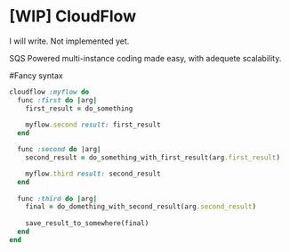 [WIP] CloudFlow
=========

I will write. Not implemented yet.

SQS Powered multi-instance coding made easy, with adequete scalability.

#Fancy syntax

```ruby
cloudflow :myflow do
  func :first do |arg|
    first_result = do_something
    
    myflow.second result: first_result
  end

  func :second do |arg|
    second_result = do_something_with_first_result(arg.first_result)

    myflow.third result: second_result
  end
  
  func :third do |arg|
    final = do_domething_with_second_result(arg.second_result)
    
    save_result_to_somewhere(final)
  end
end
```
